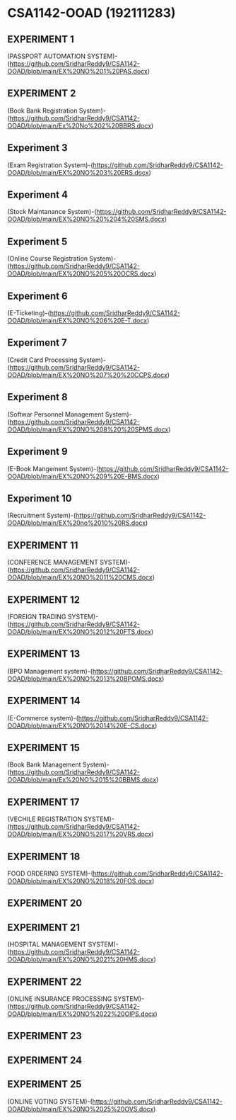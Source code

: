 # CSA1142-OOAD (192111283)
## EXPERIMENT 1 
(PASSPORT AUTOMATION SYSTEM)-(https://github.com/SridharReddy9/CSA1142-OOAD/blob/main/EX%20NO%201%20PAS.docx)
## EXPERIMENT 2
(Book Bank Registration System)-(https://github.com/SridharReddy9/CSA1142-OOAD/blob/main/Ex%20No%202%20BBRS.docx)
## Experiment 3
(Exam Registration System)-(https://github.com/SridharReddy9/CSA1142-OOAD/blob/main/EX%20NO%203%20ERS.docx)
## Experiment 4
(Stock Maintanance System)-(https://github.com/SridharReddy9/CSA1142-OOAD/blob/main/EX%20NO%20%204%20SMS.docx)
## Experiment 5
(Online Course Registration System)-(https://github.com/SridharReddy9/CSA1142-OOAD/blob/main/EX%20NO%205%20OCRS.docx)
## Experiment 6
(E-Ticketing)-(https://github.com/SridharReddy9/CSA1142-OOAD/blob/main/EX%20NO%206%20E-T.docx)
## Experiment 7
(Credit Card Processing System)-(https://github.com/SridharReddy9/CSA1142-OOAD/blob/main/EX%20NO%207%20%20CCPS.docx)
## Experiment 8
(Softwar Personnel Management System)-(https://github.com/SridharReddy9/CSA1142-OOAD/blob/main/EX%20NO%208%20%20SPMS.docx)
## Experiment 9
(E-Book Mangement System)-(https://github.com/SridharReddy9/CSA1142-OOAD/blob/main/EX%20NO%209%20E-BMS.docx)
## Experiment 10
(Recruitment System)-(https://github.com/SridharReddy9/CSA1142-OOAD/blob/main/EX%20no%2010%20RS.docx)
## EXPERIMENT 11
(CONFERENCE MANAGEMENT SYSTEM)-(https://github.com/SridharReddy9/CSA1142-OOAD/blob/main/EX%20NO%2011%20CMS.docx)
## EXPERIMENT 12
(FOREIGN TRADING SYSTEM)-(https://github.com/SridharReddy9/CSA1142-OOAD/blob/main/EX%20NO%2012%20FTS.docx)
## EXPERIMENT 13
(BPO Management system)-(https://github.com/SridharReddy9/CSA1142-OOAD/blob/main/EX%20NO%2013%20BPOMS.docx)
## EXPERIMENT 14
(E-Commerce system)-(https://github.com/SridharReddy9/CSA1142-OOAD/blob/main/EX%20NO%2014%20E-CS.docx)
## EXPERIMENT 15
(Book Bank Management System)-(https://github.com/SridharReddy9/CSA1142-OOAD/blob/main/Ex%20NO%2015%20BBMS.docx)
## EXPERIMENT 17
(VECHILE REGISTRATION SYSTEM)-(https://github.com/SridharReddy9/CSA1142-OOAD/blob/main/EX%20NO%2017%20VRS.docx)
## EXPERIMENT 18
FOOD ORDERING SYSTEM)-(https://github.com/SridharReddy9/CSA1142-OOAD/blob/main/EX%20NO%2018%20FOS.docx)
## EXPERIMENT 20

## EXPERIMENT 21
(HOSPITAL MANAGEMENT SYSTEM)-(https://github.com/SridharReddy9/CSA1142-OOAD/blob/main/EX%20NO%2021%20HMS.docx)
## EXPERIMENT 22
(ONLINE INSURANCE PROCESSING SYSTEM)-(https://github.com/SridharReddy9/CSA1142-OOAD/blob/main/EX%20NO%2022%20OIPS.docx)
## EXPERIMENT 23

## EXPERIMENT 24

## EXPERIMENT 25
(ONLINE VOTING SYSTEM)-(https://github.com/SridharReddy9/CSA1142-OOAD/blob/main/EX%20NO%2025%20OVS.docx)
